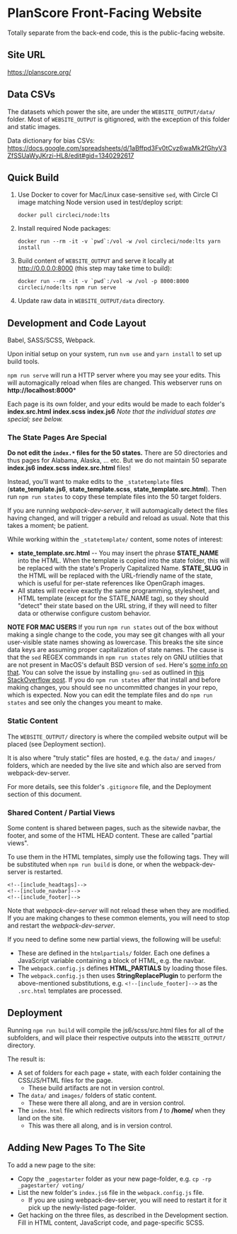 # PlanScore Front-Facing Website

Totally separate from the back-end code, this is the public-facing website.

## Site URL

https://planscore.org/



## Data CSVs

The datasets which power the site, are under the `WEBSITE_OUTPUT/data/` folder. Most of `WEBSITE_OUTPUT` is gitignored, with the exception of this folder and static images.

Data dictionary for bias CSVs: https://docs.google.com/spreadsheets/d/1aBffpd3Fv0tCvz6waMk2fGhyV3ZfSSUaWyJKrzi-HL8/edit#gid=1340292617


## Quick Build

1.  Use Docker to cover for Mac/Linux case-sensitive `sed`, with Circle CI image matching Node version used in test/deploy script:
    
        docker pull circleci/node:lts

2.  Install required Node packages:
    
        docker run --rm -it -v `pwd`:/vol -w /vol circleci/node:lts yarn install

3.  Build content of `WEBSITE_OUTPUT` and serve it locally at http://0.0.0.0:8000 (this step may take time to build):
    
        docker run --rm -it -v `pwd`:/vol -w /vol -p 8000:8000 circleci/node:lts npm run serve

4.  Update raw data in `WEBSITE_OUTPUT/data` directory.


## Development and Code Layout

Babel, SASS/SCSS, Webpack.

Upon initial setup on your system, run `nvm use` and `yarn install` to set up build tools.

`npm run serve` will run a HTTP server where you may see your edits. This will automagically reload when files are changed. This webserver runs on **http://localhost:8000***

Each page is its own folder, and your edits would be made to each folder's **index.src.html** **index.scss** **index.js6** *Note that the individual states are special; see below.*


### The State Pages Are Special

**Do not edit the `index.*` files for the 50 states.** There are 50 directories and thus pages for Alabama, Alaska, ... etc. But we do not maintain 50 separate **index.js6** **index.scss** **index.src.html** files!

Instead, you'll want to make edits to the `_statetemplate` files (**state_template.js6**, **state_template.scss**, **state_template.src.html**). Then run `npm run states` to copy these template files into the 50 target folders.

If you are running *webpack-dev-server*, it will automagically detect the files having changed, and will trigger a rebuild and reload as usual. Note that this takes a moment; be patient.

While working within the `_statetemplate/` content, some notes of interest:
* **state_template.src.html** -- You may insert the phrase **STATE_NAME** into the HTML. When the template is copied into the state folder, this will be replaced with the state's Properly Capitalized Name. **STATE_SLUG** in the HTML will be replaced with the URL-friendly name of the state, which is useful for per-state references like OpenGraph images.
* All states will receive exactly the same programming, stylesheet, and HTML template (except for the STATE_NAME tag), so they should "detect" their state based on the URL string, if they will need to filter data or otherwise configure custom behavior.

**NOTE FOR MAC USERS**
If you run `npm run states` out of the box without making a single change to the code, you may see git changes with all your user-visible state names showing as lowercase. This breaks the site since data keys are assuming proper capitalization of state names. The cause is that the `sed` REGEX commands in `npm run states` rely on GNU utilities that are not present in MacOS's default BSD version of `sed`. Here's [some info on that](https://unix.stackexchange.com/questions/13711/differences-between-sed-on-mac-osx-and-other-standard-sed). You can solve the issue by installing `gnu-sed` as outlined in [this StackOverflow post](https://stackoverflow.com/questions/30003570/how-to-use-gnu-sed-on-mac-os-x). If you do `npm run states` after that install and before making changes, you should see no uncommitted changes in your repo, which is expected. Now you can edit the template files and do `npm run states` and see only the changes you meant to make.

### Static Content

The `WEBSITE_OUTPUT/` directory is where the compiled website output will be placed (see Deployment section).

It is also where "truly static" files are hosted, e.g. the `data/` and `images/` folders, which are needed by the live site and which also are served from webpack-dev-server.

For more details, see this folder's `.gitignore` file, and the Deployment section of this document.


### Shared Content / Partial Views

Some content is shared between pages, such as the sitewide navbar, the footer, and some of the HTML HEAD content. These are called "partial views".

To use them in the HTML templates, simply use the following tags. They will be substituted when `npm run build` is done, or when the webpack-dev-server is restarted.
```
<!--[include_headtags]-->
<!--[include_navbar]-->
<!--[include_footer]-->
```

Note that *webpack-dev-server* will not reload these when they are modified. If you are making changes to these common elements, you will need to stop and restart the *webpack-dev-server*.

If you need to define some new partial views, the following will be useful:
* These are defined in the `htmlpartials/` folder. Each one defines a JavaScript variable containing a block of HTML, e.g. the navbar.
* The `webpack.config.js` defines **HTML_PARTIALS** by loading those files.
* The `webpack.config.js` then uses **StringReplacePlugin** to perform the above-mentioned substitutions, e.g. `<!--[include_footer]-->` as the `.src.html` templates are processed.


## Deployment

Running `npm run build` will compile the js6/scss/src.html files for all of the subfolders, and will place their respective outputs into the `WEBSITE_OUTPUT/` directory.

The result is:
* A set of folders for each page + state, with each folder containing the CSS/JS/HTML files for the page.
  * These build artifacts are not in version control.
* The `data/` and `images/` folders of static content.
  * These were there all along, and are in version control.
* The `index.html` file which redirects visitors from **/** to **/home/** when they land on the site.
  * This was there all along, and is in version control.


## Adding New Pages To The Site

To add a new page to the site:
* Copy the `_pagestarter` folder as your new page-folder, e.g. `cp -rp _pagestarter/ voting/`
* List the new folder's `index.js6` file in the `webpack.config.js` file.
  * If you are using webpack-dev-server, you will need to restart it for it pick up the newly-listed page-folder.
* Get hacking on the three files, as described in the Development section. Fill in HTML content, JavaScript code, and page-specific SCSS.
